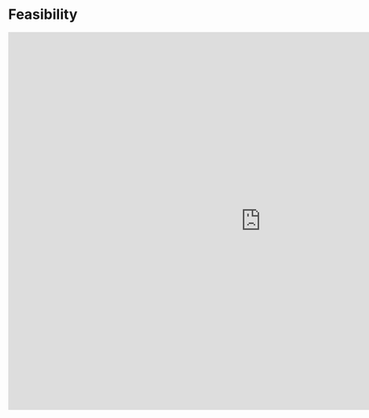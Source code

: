# Feasibility

<iframe src="https://docs.google.com/presentation/d/1oEG0XOFIx9PWYIOW7LC1kI6yOBOn3sZoKoYkfsf2csU/edit#slide=id.g32986eb7fd6_0_928" frameborder="0" width="1024" height="768" allowfullscreen="true" mozallowfullscreen="true" webkitallowfullscreen="true"></iframe>
